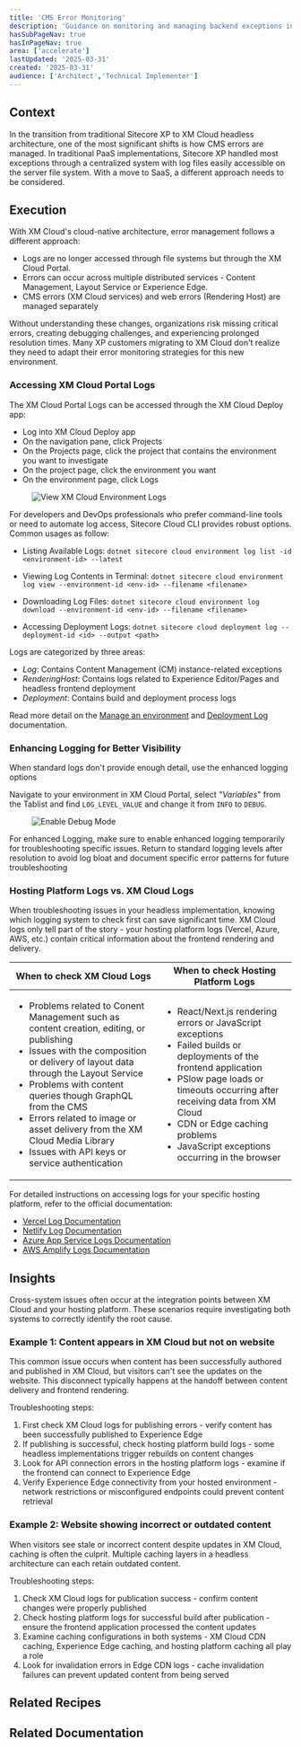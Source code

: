 ```yaml
---
title: 'CMS Error Monitoring'
description: 'Guidance on monitoring and managing backend exceptions in XM Cloud'
hasSubPageNav: true
hasInPageNav: true
area: ['accelerate']
lastUpdated: '2025-03-31'
created: '2025-03-31'
audience: ['Architect','Technical Implementer']
---
```


## Context
In the transition from traditional Sitecore XP to XM Cloud headless architecture, one of the most significant shifts is how CMS errors are managed. In traditional PaaS implementations, Sitecore XP handled most exceptions through a centralized system with log files easily accessible on the server file system. With a move to SaaS, a different approach needs to be considered.

## Execution
With XM Cloud's cloud-native architecture, error management follows a different approach:

- Logs are no longer accessed through file systems but through the XM Cloud Portal.
- Errors can occur across multiple distributed services - Content Management, Layout Service or Experience Edge.
- CMS errors (XM Cloud services) and web errors (Rendering Host) are managed separately

Without understanding these changes, organizations risk missing critical errors, creating debugging challenges, and experiencing prolonged resolution times. Many XP customers migrating to XM Cloud don't realize they need to adapt their error monitoring strategies for this new environment.

### Accessing XM Cloud Portal Logs

The XM Cloud Portal Logs can be accessed through the XM Cloud Deploy app:
- Log into XM Cloud Deploy app
- On the navigation pane, click Projects
- On the Projects page, click the project that contains the environment you want to investigate
- On the project page, click the environment you want
- On the environment page, click Logs

<figure><img src="/images/learn/accelerate/xm-cloud/xmcloud-portal-logs.png" alt="View XM Cloud Environment Logs"/><figcaption></figcaption></figure>

For developers and DevOps professionals who prefer command-line tools or need to automate log access, Sitecore Cloud CLI provides robust options. Common usages as follow:

- Listing Available Logs:
`dotnet sitecore cloud environment log list -id <environment-id> --latest`

- Viewing Log Contents in Terminal:
`dotnet sitecore cloud environment log view --environment-id <env-id> --filename <filename>`

- Downloading Log Files:
`dotnet sitecore cloud environment log download --environment-id <env-id> --filename <filename>`

- Accessing Deployment Logs:
`dotnet sitecore cloud deployment log --deployment-id <id> --output <path>`

Logs are categorized by three areas:
- *Log*: Contains Content Management (CM) instance-related exceptions
- *RenderingHost*: Contains logs related to Experience Editor/Pages and headless frontend deployment
- *Deployment*: Contains build and deployment process logs

Read more detail on the [Manage an environment](https://doc.sitecore.com/xmc/en/developers/xm-cloud/manage-an-environment.html#view-environment-logs) and [Deployment Log](https://doc.sitecore.com/xmc/en/developers/xm-cloud/the-deployment-log.html#view-the-deployment-log) documentation.

### Enhancing Logging for Better Visibility

When standard logs don't provide enough detail, use the enhanced logging options

Navigate to your environment in XM Cloud Portal, select "*Variables*" from the Tablist and find `LOG_LEVEL_VALUE` and change it from `INFO` to `DEBUG`.

<figure><img src="/images/learn/accelerate/xm-cloud/xmcloud-enable-debug.png" alt="Enable Debug Mode"/><figcaption></figcaption></figure>

For enhanced Logging, make sure to enable enhanced logging temporarily for troubleshooting specific issues.  Return to standard logging levels after resolution to avoid log bloat and document specific error patterns for future troubleshooting

### Hosting Platform Logs vs. XM Cloud Logs

When troubleshooting issues in your headless implementation, knowing which logging system to check first can save significant time. XM Cloud logs only tell part of the story - your hosting platform logs (Vercel, Azure, AWS, etc.) contain critical information about the frontend rendering and delivery.

| When to check XM Cloud Logs | When to check Hosting Platform Logs |
| - | - |
| <ul><li>Problems related to Conent Management such as content creation, editing, or publishing</li><li>Issues with the composition or delivery of layout data through the Layout Service</li><li>Problems with content queries though GraphQL from the CMS</li><li>Errors related to image or asset delivery from the XM Cloud Media Library</li><li>Issues with API keys or service authentication</li></ul> | <ul><li>React/Next.js rendering errors or JavaScript exceptions</li><li>Failed builds or deployments of the frontend application</li><li>PSlow page loads or timeouts occurring after receiving data from XM Cloud</li> <li>CDN or Edge caching problems</li><li>JavaScript exceptions occurring in the browser</li></ul> |

For detailed instructions on accessing logs for your specific hosting platform, refer to the official documentation:
- [Vercel Log Documentation](https://vercel.com/docs/runtime-logs)
- [Netlify Log Documentation](https://docs.netlify.com/monitor-sites/logs/)
- [Azure App Service Logs Documentation](https://learn.microsoft.com/en-us/azure/app-service/troubleshoot-diagnostic-logs)
- [AWS Amplify Logs Documentation](https://docs.aws.amazon.com/amplify/latest/userguide/access-logs.html)

##  Insights

Cross-system issues often occur at the integration points between XM Cloud and your hosting platform. These scenarios require investigating both systems to correctly identify the root cause.

### Example 1: Content appears in XM Cloud but not on website

This common issue occurs when content has been successfully authored and published in XM Cloud, but visitors can't see the updates on the website. This disconnect typically happens at the handoff between content delivery and frontend rendering.

Troubleshooting steps:
1. First check XM Cloud logs for publishing errors - verify content has been successfully published to Experience Edge
2. If publishing is successful, check hosting platform build logs - some headless implementations trigger rebuilds on content changes
3. Look for API connection errors in the hosting platform logs - examine if the frontend can connect to Experience Edge
4. Verify Experience Edge connectivity from your hosted environment - network restrictions or misconfigured endpoints could prevent content retrieval

### Example 2: Website showing incorrect or outdated content

When visitors see stale or incorrect content despite updates in XM Cloud, caching is often the culprit. Multiple caching layers in a headless architecture can each retain outdated content.

Troubleshooting steps:
1. Check XM Cloud logs for publication success - confirm content changes were properly published
2. Check hosting platform logs for successful build after publication - ensure the frontend application processed the content updates
3. Examine caching configurations in both systems - XM Cloud CDN caching, Experience Edge caching, and hosting platform caching all play a role
4. Look for invalidation errors in Edge CDN logs - cache invalidation failures can prevent updated content from being served

## Related Recipes

<Row columns={2}>
  <Link title="Web Application Error Monitoring" link="/learn/accelerate/xm-cloud/implementation/developer-experience/web-application-error-handling" />
</Row>

## Related Documentation

<Row columns={2}>
  <Link title="The deployment log" link="https://doc.sitecore.com/xmc/en/developers/xm-cloud/the-deployment-log.html" />
  <Link title="Manage an environment" link="https://doc.sitecore.com/xmc/en/developers/xm-cloud/manage-an-environment.html" />
  <Link title="The cloud deployment command" link="https://doc.sitecore.com/xmc/en/developers/xm-cloud/the-cloud-deployment-command.html" />
  
</Row>
